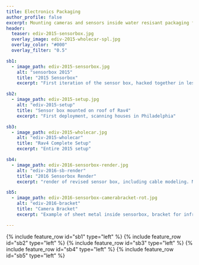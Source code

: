 ```yaml
---
title: Electronics Packaging
author_profile: false
excerpt: Mounting cameras and sensors inside water resisant packaging for roof of car
header:
  teaser: ediv-2015-sensorbox.jpg
  overlay_image: ediv-2015-wholecar-spl.jpg
  overlay_color: "#000"
  overlay_filter: "0.5"

sb1:
  - image_path: ediv-2015-sensorbox.jpg
    alt: "sensorbox 2015"
    title: "2015 Sensorbox"
    excerpt: "First iteration of the sensor box, hacked together in less than 3 months from design to deployment "

sb2:
  - image_path: ediv-2015-setup.jpg
    alt: "ediv-2015-setup"
    title: "Sensor box mounted on roof of Rav4"
    excerpt: "First deployment, scanning houses in Philadelphia"

sb3:
  - image_path: ediv-2015-wholecar.jpg
    alt: "ediv-2015-wholecar"
    title: "Rav4 Complete Setup"
    excerpt: "Entire 2015 setup"

sb4:
  - image_path: ediv-2016-sensorbox-render.jpg
    alt: "ediv-2016-sb-render"
    title: "2016 Sensorbox Render"
    excerpt: "render of revised sensor box, including cable modeling. Modeled in Solidworks"

sb5: 
  - image_path: ediv-2016-sensorbox-camerabracket-rot.jpg
    alt: "ediv-2016-bracket"
    title: "Camera Bracket"
    excerpt: "Example of sheet metal inside sensorbox, bracket for infrared cameras"

---
```


{% include feature_row id="sb1" type="left" %}
{% include feature_row id="sb2" type="left" %}
{% include feature_row id="sb3" type="left" %}
{% include feature_row id="sb4" type="left" %}
{% include feature_row id="sb5" type="left" %}
	
